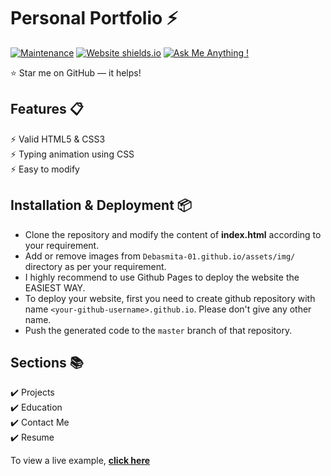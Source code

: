 
# Personal Portfolio ⚡️ 





[![Maintenance](https://img.shields.io/badge/maintained-yes-green.svg)](https://github.com/Debasmita-01/Debasmita-01.github.io/commits/master)
[![Website shields.io](https://img.shields.io/badge/website-up-yellow)](http://Debasmita-01.github.io/)
[![Ask Me Anything !](https://img.shields.io/badge/ask%20me-linkedin-1abc9c.svg)](https://www.linkedin.com/in/debasmita-das-8073901a9/)




:star: Star me on GitHub — it helps!

## Features 📋
<!--⚡️ Fully Responsive -->
⚡️ Valid HTML5 & CSS3\
⚡️ Typing animation using CSS \
⚡️ Easy to modify

## Installation & Deployment 📦
- Clone the repository and modify the content of <b>index.html</b> according to your requirement.
- Add or remove images from `Debasmita-01.github.io/assets/img/` directory as per your requirement.
- I highly recommend to use Github Pages to deploy the website the EASIEST WAY.
- To deploy your website, first you need to create github repository with name `<your-github-username>.github.io`. Please don't give any other name.
- Push the generated code to the `master` branch of that repository.

## Sections 📚
<!--✔️ About me\
✔️ Experience\ -->
✔️ Projects <!--✔️ Skills \ --> \
✔️ Education\
✔️ Contact Me\
✔️ Resume

To view a live example, **[click here](https://Debasmita-01.github.io/)**


